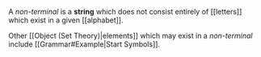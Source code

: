 A _non-terminal_ is a **string** which does not consist entirely of [[letters]] which exist in a given [[alphabet]].

Other [[Object (Set Theory)|elements]] which may exist in a _non-terminal_ include [[Grammar#Example|Start Symbols]].
